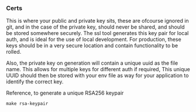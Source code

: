 ### Certs

This is where your public and private key sits, these are ofcourse ignored in git, and in the case of the private key, should never be shared, and should be stored somewhere securely. The ssl tool generates this key pair for local auth, and is ideal for the use of local development. For production, these keys should be in a very secure location and contain functionality to be rolled.

Also, the private key on generation will contain a unique uuid as the file name. This allows for multiple keys for different auth if required,
This unique UUID should then be stored with your env file as way for your application to identify the correct key.

Reference, to generate a unique RSA256 keypair

`make rsa-keypair`

